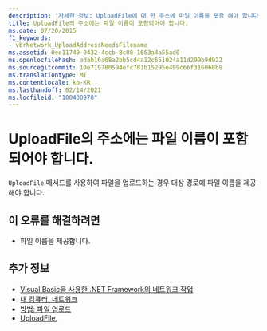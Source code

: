 ```yaml
---
description: '자세한 정보: UploadFile에 대 한 주소에 파일 이름을 포함 해야 합니다.'
title: UploadFile의 주소에는 파일 이름이 포함되어야 합니다.
ms.date: 07/20/2015
f1_keywords:
- vbrNetwork_UploadAddressNeedsFilename
ms.assetid: 0ee11749-0432-4ccb-8c08-1663a4a55ad0
ms.openlocfilehash: adab16a68a2bb5cd4a12c651024a11d299b9d922
ms.sourcegitcommit: 10e719780594efc781b15295e499c66f316068b8
ms.translationtype: MT
ms.contentlocale: ko-KR
ms.lasthandoff: 02/14/2021
ms.locfileid: "100430978"
---
```

# <a name="the-address-for-uploadfile-needs-to-include-a-filename"></a>UploadFile의 주소에는 파일 이름이 포함되어야 합니다.

`UploadFile` 메서드를 사용하여 파일을 업로드하는 경우 대상 경로에 파일 이름을 제공해야 합니다.  
  
## <a name="to-correct-this-error"></a>이 오류를 해결하려면  
  
- 파일 이름을 제공합니다.  
  
## <a name="see-also"></a>추가 정보

- [Visual Basic을 사용한 .NET Framework의 네트워크 작업](/previous-versions/visualstudio/visual-studio-2010/ms172756(v=vs.100))
- [내 컴퓨터. 네트워크](xref:Microsoft.VisualBasic.Devices.Network)
- [방법: 파일 업로드](../developing-apps/programming/computer-resources/how-to-upload-a-file.md)
- [UploadFile.](xref:Microsoft.VisualBasic.Devices.Network.UploadFile%2A)
